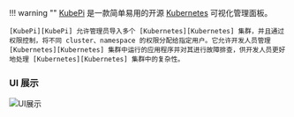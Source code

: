
!!! warning ""
    [KubePi][KubePi] 是一款简单易用的开源 [Kubernetes][Kubernetes] 可视化管理面板。

    [KubePi][KubePi] 允许管理员导入多个 [Kubernetes][Kubernetes] 集群，并且通过权限控制，将不同 cluster、namespace 的权限分配给指定用户。它允许开发人员管理 [Kubernetes][Kubernetes] 集群中运行的应用程序并对其进行故障排查，供开发人员更好地处理 [Kubernetes][Kubernetes] 集群中的复杂性。

### UI 展示

![UI展示](https://kubeoperator.oss-cn-beijing.aliyuncs.com/kubepi/img/kubepi-demo.gif)

[KubePi]:https://kubeoperator.io
[Kubernetes]:https://kubernetes.io